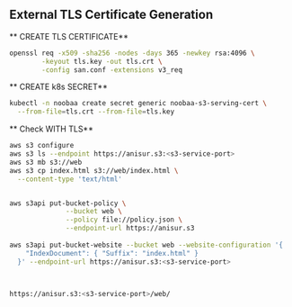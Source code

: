 ## External TLS Certificate Generation
** CREATE TLS CERTIFICATE**
```bash
openssl req -x509 -sha256 -nodes -days 365 -newkey rsa:4096 \
        -keyout tls.key -out tls.crt \
        -config san.conf -extensions v3_req
```

** CREATE k8s SECRET**
```bash
kubectl -n noobaa create secret generic noobaa-s3-serving-cert \
  --from-file=tls.crt --from-file=tls.key
```

** Check WITH TLS**
```bash
aws s3 configure
aws s3 ls --endpoint https://anisur.s3:<s3-service-port>
aws s3 mb s3://web
aws s3 cp index.html s3://web/index.html \
  --content-type 'text/html'


aws s3api put-bucket-policy \
              --bucket web \
              --policy file://policy.json \
              --endpoint-url https://anisur.s3
  
aws s3api put-bucket-website --bucket web --website-configuration '{
    "IndexDocument": { "Suffix": "index.html" }
  }' --endpoint-url https://anisur.s3:<s3-service-port>



https://anisur.s3:<s3-service-port>/web/
```

